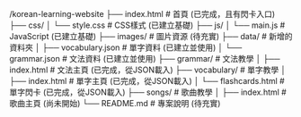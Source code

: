 /korean-learning-website
├── index.html           # 首頁 (已完成，且有閃卡入口)
├── css/
│   └── style.css        # CSS樣式 (已建立基礎)
├── js/
│   └── main.js          # JavaScript (已建立基礎)
├── images/              # 圖片資源 (待充實)
├── data/                # 新增的資料夾
│   ├── vocabulary.json  # 單字資料 (已建立並使用)
│   └── grammar.json     # 文法資料 (已建立並使用)
├── grammar/             # 文法教學
│   ├── index.html       # 文法主頁 (已完成，從JSON載入)
├── vocabulary/          # 單字教學
│   ├── index.html       # 單字主頁 (已完成，從JSON載入)
│   └── flashcards.html  # 單字閃卡 (已完成，從JSON載入)
├── songs/               # 歌曲教學
│   ├── index.html       # 歌曲主頁 (尚未開始)
└── README.md            # 專案說明 (待充實)
